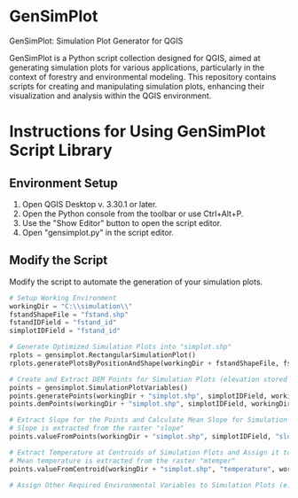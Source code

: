 # GenSimPlot
GenSimPlot: Simulation Plot Generator for QGIS

GenSimPlot is a Python script collection designed for QGIS, aimed at generating simulation plots for various applications, particularly in the context of forestry and environmental modeling. This repository contains scripts for creating and manipulating simulation plots, enhancing their visualization and analysis within the QGIS environment.


# Instructions for Using GenSimPlot Script Library

## Environment Setup
1. Open QGIS Desktop v. 3.30.1 or later.
2. Open the Python console from the toolbar or use Ctrl+Alt+P.
3. Use the "Show Editor" button to open the script editor.
4. Open "gensimplot.py" in the script editor.

## Modify the Script
Modify the script to automate the generation of your simulation plots.

```Python
# Setup Working Environment
workingDir = "C:\\simulation\\"
fstandShapeFile = "fstand.shp"
fstandIDField = "fstand_id"
simplotIDField = "fstand_id"

# Generate Optimized Simulation Plots into "simplot.shp"
rplots = gensimplot.RectangularSimulationPlot()
rplots.generatePlotsByPositionAndShape(workingDir + fstandShapeFile, fstandIDField, workingDir + "simplot.shp", simplotIDField)

# Create and Extract DEM Points for Simulation Plots (elevation stored in the raster "dem")
points = gensimplot.SimulationPlotVariables()
points.generatePoints(workingDir + "simplot.shp", simplotIDField, workingDir + "simplot_points.shp", simplotIDField, 5)
points.demPoints(workingDir + "simplot.shp", simplotIDField, workingDir + "simplot_points.shp", simplotIDField, workingDir + "dem")

# Extract Slope for the Points and Calculate Mean Slope for Simulation Plots
# Slope is extracted from the raster "slope"
points.valueFromPoints(workingDir + "simplot.shp", simplotIDField, "slopemin", "slopemax", "slopemean", workingDir + "simplot_points.shp", simplotIDField, "slope", workingDir + "slope")

# Extract Temperature at Centroids of Simulation Plots and Assign it to Corresponding Simulation Plot
# Mean temperature is extracted from the raster "mtemper"
points.valueFromCentroid(workingDir + "simplot.shp", "temperature", workingDir + "mtemper")

# Assign Other Required Environmental Variables to Simulation Plots (e.g., aspect, precipitation, solar radiation)
```
